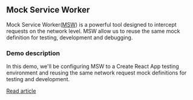## Mock Service Worker

Mock Service Worker([MSW](https://mswjs.io/)) is a powerful tool designed to intercept requests on the network level. MSW allow us to reuse the same mock definition for testing, development and debugging.

### Demo description

In this demo, we'll be configuring MSW to a Create React App testing environment and reusing the same network request mock definitions for testing and development.

[Read article](https://ivstudio.com/mock-service-worker/)
